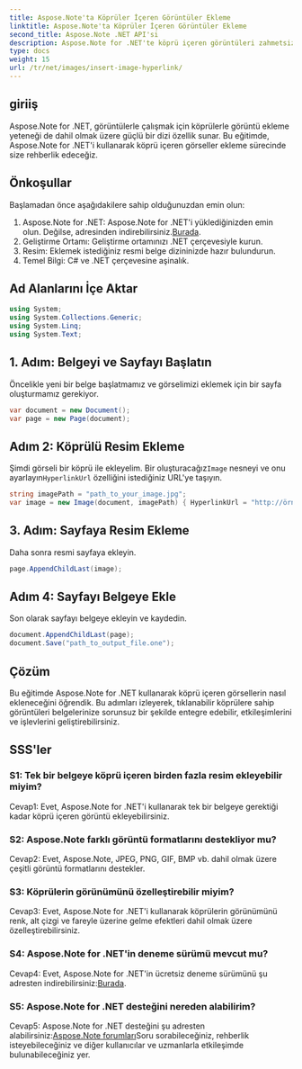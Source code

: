 ```yaml
---
title: Aspose.Note'ta Köprüler İçeren Görüntüler Ekleme
linktitle: Aspose.Note'ta Köprüler İçeren Görüntüler Ekleme
second_title: Aspose.Note .NET API'si
description: Aspose.Note for .NET'te köprü içeren görüntüleri zahmetsizce nasıl ekleyeceğinizi öğrenin. Tıklanabilir resimlerle belge etkileşimini geliştirin.
type: docs
weight: 15
url: /tr/net/images/insert-image-hyperlink/
---
```

## giriiş

Aspose.Note for .NET, görüntülerle çalışmak için köprülerle görüntü ekleme yeteneği de dahil olmak üzere güçlü bir dizi özellik sunar. Bu eğitimde, Aspose.Note for .NET'i kullanarak köprü içeren görseller ekleme sürecinde size rehberlik edeceğiz.

## Önkoşullar

Başlamadan önce aşağıdakilere sahip olduğunuzdan emin olun:

1.  Aspose.Note for .NET: Aspose.Note for .NET'i yüklediğinizden emin olun. Değilse, adresinden indirebilirsiniz.[Burada](https://releases.aspose.com/note/net/).
2. Geliştirme Ortamı: Geliştirme ortamınızı .NET çerçevesiyle kurun.
3. Resim: Eklemek istediğiniz resmi belge dizininizde hazır bulundurun.
4. Temel Bilgi: C# ve .NET çerçevesine aşinalık.

## Ad Alanlarını İçe Aktar

```csharp
using System;
using System.Collections.Generic;
using System.Linq;
using System.Text;
```

## 1. Adım: Belgeyi ve Sayfayı Başlatın

Öncelikle yeni bir belge başlatmamız ve görselimizi eklemek için bir sayfa oluşturmamız gerekiyor.

```csharp
var document = new Document();
var page = new Page(document);
```

## Adım 2: Köprülü Resim Ekleme

 Şimdi görseli bir köprü ile ekleyelim. Bir oluşturacağız`Image` nesneyi ve onu ayarlayın`HyperlinkUrl` özelliğini istediğiniz URL'ye taşıyın.

```csharp
string imagePath = "path_to_your_image.jpg";
var image = new Image(document, imagePath) { HyperlinkUrl = "http://örnek.com" };
```

## 3. Adım: Sayfaya Resim Ekleme

Daha sonra resmi sayfaya ekleyin.

```csharp
page.AppendChildLast(image);
```

## Adım 4: Sayfayı Belgeye Ekle

Son olarak sayfayı belgeye ekleyin ve kaydedin.

```csharp
document.AppendChildLast(page);
document.Save("path_to_output_file.one");
```

## Çözüm

Bu eğitimde Aspose.Note for .NET kullanarak köprü içeren görsellerin nasıl ekleneceğini öğrendik. Bu adımları izleyerek, tıklanabilir köprülere sahip görüntüleri belgelerinize sorunsuz bir şekilde entegre edebilir, etkileşimlerini ve işlevlerini geliştirebilirsiniz.

## SSS'ler

### S1: Tek bir belgeye köprü içeren birden fazla resim ekleyebilir miyim?

Cevap1: Evet, Aspose.Note for .NET'i kullanarak tek bir belgeye gerektiği kadar köprü içeren görüntü ekleyebilirsiniz.

### S2: Aspose.Note farklı görüntü formatlarını destekliyor mu?

Cevap2: Evet, Aspose.Note, JPEG, PNG, GIF, BMP vb. dahil olmak üzere çeşitli görüntü formatlarını destekler.

### S3: Köprülerin görünümünü özelleştirebilir miyim?

Cevap3: Evet, Aspose.Note for .NET'i kullanarak köprülerin görünümünü renk, alt çizgi ve fareyle üzerine gelme efektleri dahil olmak üzere özelleştirebilirsiniz.

### S4: Aspose.Note for .NET'in deneme sürümü mevcut mu?

 Cevap4: Evet, Aspose.Note for .NET'in ücretsiz deneme sürümünü şu adresten indirebilirsiniz:[Burada](https://releases.aspose.com/).

### S5: Aspose.Note for .NET desteğini nereden alabilirim?

 Cevap5: Aspose.Note for .NET desteğini şu adresten alabilirsiniz:[Aspose.Note forumları](https://forum.aspose.com/c/note/28)Soru sorabileceğiniz, rehberlik isteyebileceğiniz ve diğer kullanıcılar ve uzmanlarla etkileşimde bulunabileceğiniz yer.